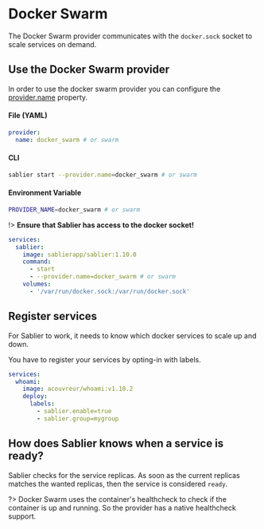 # Docker Swarm

The Docker Swarm provider communicates with the `docker.sock` socket to scale services on demand.

## Use the Docker Swarm provider

In order to use the docker swarm provider you can configure the [provider.name](../configuration) property.

<!-- tabs:start -->

#### **File (YAML)**

```yaml
provider:
  name: docker_swarm # or swarm
```

#### **CLI**

```bash
sablier start --provider.name=docker_swarm # or swarm
```

#### **Environment Variable**

```bash
PROVIDER_NAME=docker_swarm # or swarm
```

<!-- tabs:end -->


!> **Ensure that Sablier has access to the docker socket!**

```yaml
services:
  sablier:
    image: sablierapp/sablier:1.10.0
    command:
      - start
      - --provider.name=docker_swarm # or swarm
    volumes:
      - '/var/run/docker.sock:/var/run/docker.sock'
```

## Register services

For Sablier to work, it needs to know which docker services to scale up and down.

You have to register your services by opting-in with labels.

```yaml
services:
  whoami:
    image: acouvreur/whoami:v1.10.2
    deploy:
      labels:
        - sablier.enable=true
        - sablier.group=mygroup
```

## How does Sablier knows when a service is ready?

Sablier checks for the service replicas. As soon as the current replicas matches the wanted replicas, then the service is considered `ready`.

?> Docker Swarm uses the container's healthcheck to check if the container is up and running. So the provider has a native healthcheck support.